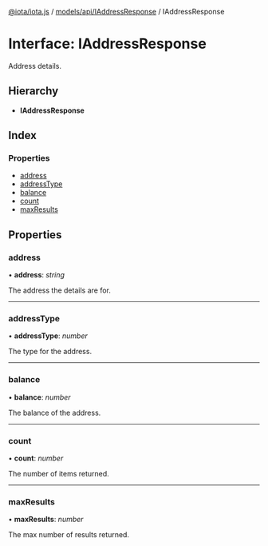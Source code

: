 [@iota/iota.js](../README.md) / [models/api/IAddressResponse](../modules/models_api_iaddressresponse.md) / IAddressResponse

# Interface: IAddressResponse

Address details.

## Hierarchy

* **IAddressResponse**

## Index

### Properties

* [address](models_api_iaddressresponse.iaddressresponse.md#address)
* [addressType](models_api_iaddressresponse.iaddressresponse.md#addresstype)
* [balance](models_api_iaddressresponse.iaddressresponse.md#balance)
* [count](models_api_iaddressresponse.iaddressresponse.md#count)
* [maxResults](models_api_iaddressresponse.iaddressresponse.md#maxresults)

## Properties

### address

• **address**: *string*

The address the details are for.

___

### addressType

• **addressType**: *number*

The type for the address.

___

### balance

• **balance**: *number*

The balance of the address.

___

### count

• **count**: *number*

The number of items returned.

___

### maxResults

• **maxResults**: *number*

The max number of results returned.
